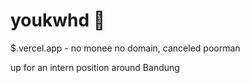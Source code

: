 <!-- <img src="https://c.tenor.com/S61VCO73mOAAAAAj/linux-tux.gif" height="200" /> <img src="https://media.giphy.com/media/ZFLRXCLdais6IwF5wh/giphy.gif" height="200" /> -->

<!-- https://media3.giphy.com/media/eIfr9oo1UIdvIiARDL/giphy.gif -->
<!-- https://media.giphy.com/media/3o85xoi6nNqJQJ95Qc/giphy.gif -->


<!-- 🗽🍱🍚🍜🐝🐜🐌🦋🐛🐞🕷️🕸️🦂🦀🦐 🦑 🐙🦈🐡🐠🐬🐟🐋🐉🐲🐍🦎🐢🐊 -->

# youkwhd 🦑 

$.vercel.app - no monee no domain, canceled poorman

up for an intern position around Bandung